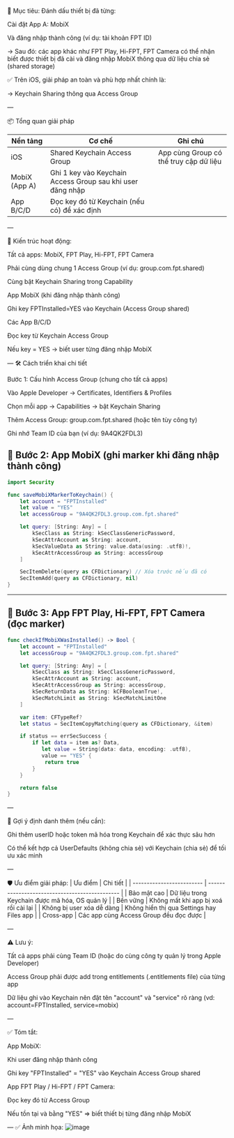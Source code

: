 🎯 Mục tiêu: Đánh dấu thiết bị đã từng:

Cài đặt App A: MobiX

Và đăng nhập thành công (ví dụ: tài khoản FPT ID)

→ Sau đó: các app khác như FPT Play, Hi-FPT, FPT Camera có thể nhận biết được thiết bị đã cài và đăng nhập MobiX thông qua dữ liệu chia sẻ (shared storage)

✅ Trên iOS, giải pháp an toàn và phù hợp nhất chính là:

→ Keychain Sharing thông qua Access Group

—

📦 Tổng quan giải pháp

| Nền tảng      | Cơ chế                                                     | Ghi chú                                |
| ------------- | ---------------------------------------------------------- | -------------------------------------- |
| iOS           | Shared Keychain Access Group                               | App cùng Group có thể truy cập dữ liệu |
| MobiX (App A) | Ghi 1 key vào Keychain Access Group sau khi user đăng nhập |                                        |
| App B/C/D     | Đọc key đó từ Keychain (nếu có) để xác định                |                                        |

—

🧱 Kiến trúc hoạt động:

Tất cả apps: MobiX, FPT Play, Hi-FPT, FPT Camera

Phải cùng dùng chung 1 Access Group (ví dụ: group.com.fpt.shared)

Cùng bật Keychain Sharing trong Capability

App MobiX (khi đăng nhập thành công)

Ghi key FPTInstalled=YES vào Keychain (Access Group shared)

Các App B/C/D

Đọc key từ Keychain Access Group

Nếu key = YES → biết user từng đăng nhập MobiX

—
🛠 Cách triển khai chi tiết

Bước 1: Cấu hình Access Group (chung cho tất cả apps)

Vào Apple Developer → Certificates, Identifiers & Profiles

Chọn mỗi app → Capabilities → bật Keychain Sharing

Thêm Access Group: group.com.fpt.shared (hoặc tên tùy công ty)

Ghi nhớ Team ID của bạn (ví dụ: 9A4QK2FDL3)

## 🧭 Bước 2: App MobiX (ghi marker khi đăng nhập thành công)

```swift
import Security

func saveMobiXMarkerToKeychain() {
    let account = "FPTInstalled"
    let value = "YES"
    let accessGroup = "9A4QK2FDL3.group.com.fpt.shared"

    let query: [String: Any] = [
        kSecClass as String: kSecClassGenericPassword,
        kSecAttrAccount as String: account,
        kSecValueData as String: value.data(using: .utf8)!,
        kSecAttrAccessGroup as String: accessGroup
    ]

    SecItemDelete(query as CFDictionary) // Xóa trước nếu đã có
    SecItemAdd(query as CFDictionary, nil)
}
```


---

## 🧭 Bước 3: App FPT Play, Hi-FPT, FPT Camera (đọc marker)

```swift
func checkIfMobiXWasInstalled() -> Bool {
    let account = "FPTInstalled"
    let accessGroup = "9A4QK2FDL3.group.com.fpt.shared"

    let query: [String: Any] = [
        kSecClass as String: kSecClassGenericPassword,
        kSecAttrAccount as String: account,
        kSecAttrAccessGroup as String: accessGroup,
        kSecReturnData as String: kCFBooleanTrue!,
        kSecMatchLimit as String: kSecMatchLimitOne
    ]

    var item: CFTypeRef?
    let status = SecItemCopyMatching(query as CFDictionary, &item)

    if status == errSecSuccess {
        if let data = item as? Data,
           let value = String(data: data, encoding: .utf8),
           value == "YES" {
            return true
        }
    }

    return false
}
```

—

🧠 Gợi ý định danh thêm (nếu cần):

Ghi thêm userID hoặc token mã hóa trong Keychain để xác thực sâu hơn

Có thể kết hợp cả UserDefaults (không chia sẻ) với Keychain (chia sẻ) để tối ưu xác minh

—

🛡 Ưu điểm giải pháp:
| Ưu điểm                   | Chi tiết                                       |
| ------------------------- | ---------------------------------------------- |
| Bảo mật cao               | Dữ liệu trong Keychain được mã hóa, OS quản lý |
| Bền vững                  | Không mất khi app bị xoá rồi cài lại           |
| Không bị user xóa dễ dàng | Không hiển thị qua Settings hay Files app      |
| Cross-app                 | Các app cùng Access Group đều đọc được         |

—

⚠️ Lưu ý:

Tất cả apps phải cùng Team ID (hoặc do cùng công ty quản lý trong Apple Developer)

Access Group phải được add trong entitlements (.entitlements file) của từng app

Dữ liệu ghi vào Keychain nên đặt tên "account" và "service" rõ ràng (vd: account=FPTInstalled, service=mobix)

—

✅ Tóm tắt:

App MobiX:

Khi user đăng nhập thành công

Ghi key "FPTInstalled" = "YES" vào Keychain Access Group shared

App FPT Play / Hi-FPT / FPT Camera:

Đọc key đó từ Access Group

Nếu tồn tại và bằng "YES" ⇒ biết thiết bị từng đăng nhập MobiX

—
✅ Ảnh minh họa:
![image](https://github.com/user-attachments/assets/435ad692-057b-427a-96dd-cad6cd07b092)
